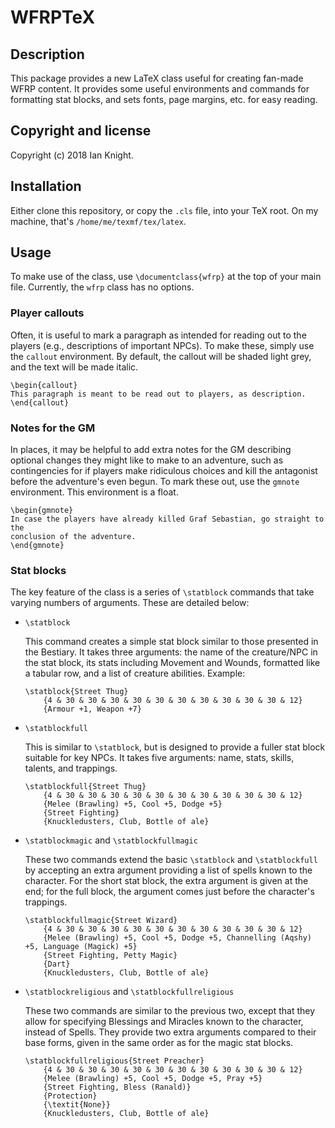 # WFRPTeX

## Description

This package provides a new LaTeX class useful for creating fan-made WFRP content.
It provides some useful environments and commands for formatting stat blocks,
and sets fonts, page margins, etc. for easy reading.

## Copyright and license

Copyright (c) 2018 Ian Knight.

## Installation

Either clone this repository, or copy the ``.cls`` file, into your TeX root. On my
machine, that's ``/home/me/texmf/tex/latex``.

## Usage

To make use of the class, use ``\documentclass{wfrp}`` at the top of your main
file. Currently, the ``wfrp`` class has no options.

### Player callouts

Often, it is useful to mark a paragraph as intended for reading out to the players
(e.g., descriptions of important NPCs). To make these, simply use the ``callout``
environment. By default, the callout will be shaded light grey, and the text will be
made italic.

    \begin{callout}
    This paragraph is meant to be read out to players, as description.
    \end{callout}

### Notes for the GM

In places, it may be helpful to add extra notes for the GM describing optional
changes they might like to make to an adventure, such as contingencies for if players
make ridiculous choices and kill the antagonist before the adventure's even begun.
To mark these out, use the ``gmnote`` environment. This environment is a float.

    \begin{gmnote}
    In case the players have already killed Graf Sebastian, go straight to the
    conclusion of the adventure.
    \end{gmnote}

### Stat blocks
The key feature of the class
is a series of ``\statblock`` commands that take varying numbers of arguments. These are
detailed below:

 * ``\statblock``

   This command creates a simple stat block similar to those presented in the Bestiary.
   It takes three arguments: the name of the creature/NPC in the stat block, its
   stats including Movement and Wounds, formatted like a tabular row, and a list of
   creature abilities. Example:

       \statblock{Street Thug}
           {4 & 30 & 30 & 30 & 30 & 30 & 30 & 30 & 30 & 30 & 30 & 12}
           {Armour +1, Weapon +7}

 * ``\statblockfull``

   This is similar to ``\statblock``, but is designed to provide a fuller stat block
   suitable for key NPCs. It takes five arguments: name, stats, skills, talents, and
   trappings.

       \statblockfull{Street Thug}
           {4 & 30 & 30 & 30 & 30 & 30 & 30 & 30 & 30 & 30 & 30 & 12}
           {Melee (Brawling) +5, Cool +5, Dodge +5}
           {Street Fighting}
           {Knuckledusters, Club, Bottle of ale}

 * ``\statblockmagic`` and ``\statblockfullmagic``

   These two commands extend the basic ``\statblock`` and ``\statblockfull`` by accepting
   an extra argument providing a list of spells known to the character. For the short stat
   block, the extra argument is given at the end; for the full block, the argument comes
   just before the character's trappings.

       \statblockfullmagic{Street Wizard}
           {4 & 30 & 30 & 30 & 30 & 30 & 30 & 30 & 30 & 30 & 30 & 12}
           {Melee (Brawling) +5, Cool +5, Dodge +5, Channelling (Aqshy) +5, Language (Magick) +5}
           {Street Fighting, Petty Magic}
           {Dart}
           {Knuckledusters, Club, Bottle of ale}

 * ``\statblockreligious`` and ``\statblockfullreligious``

   These two commands are similar to the previous two, except that they allow for specifying
   Blessings and Miracles known to the character, instead of Spells. They provide two extra
   arguments compared to their base forms, given in the same order as for the magic stat blocks.

       \statblockfullreligious{Street Preacher}
           {4 & 30 & 30 & 30 & 30 & 30 & 30 & 30 & 30 & 30 & 30 & 12}
           {Melee (Brawling) +5, Cool +5, Dodge +5, Pray +5}
           {Street Fighting, Bless (Ranald)}
           {Protection}
           {\textit{None}}
           {Knuckledusters, Club, Bottle of ale}
